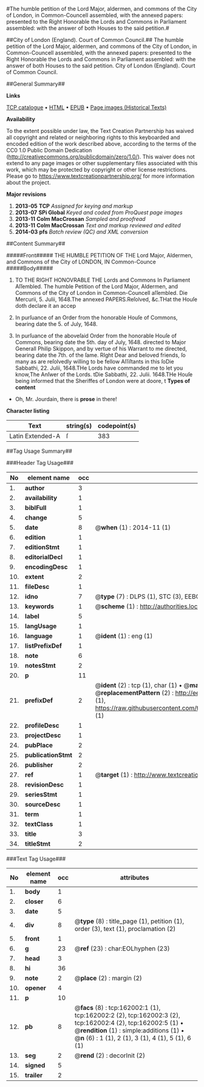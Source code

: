 #The humble petition of the Lord Major, aldermen, and commons of the City of London, in Common-Councell assembled, with the annexed papers: presented to the Right Honorable the Lords and Commons in Parliament assembled: with the answer of both Houses to the said petition.#

##City of London (England). Court of Common Council.##
The humble petition of the Lord Major, aldermen, and commons of the City of London, in Common-Councell assembled, with the annexed papers: presented to the Right Honorable the Lords and Commons in Parliament assembled: with the answer of both Houses to the said petition.
City of London (England). Court of Common Council.

##General Summary##

**Links**

[TCP catalogue](http://www.ota.ox.ac.uk/tcp/)  • 
[HTML](http://tei.it.ox.ac.uk/tcp/Texts-HTML/free/A86/A86817.html)  • 
[EPUB](http://tei.it.ox.ac.uk/tcp/Texts-EPUB/free/A86/A86817.epub) • 
[Page images (Historical Texts)](https://historicaltexts.jisc.ac.uk/eebo-99873028e)

**Availability**

To the extent possible under law, the Text Creation Partnership has waived all copyright and related or neighboring rights to this keyboarded and encoded edition of the work described above, according to the terms of the CC0 1.0 Public Domain Dedication (http://creativecommons.org/publicdomain/zero/1.0/). This waiver does not extend to any page images or other supplementary files associated with this work, which may be protected by copyright or other license restrictions. Please go to https://www.textcreationpartnership.org/ for more information about the project.

**Major revisions**

1. __2013-05__ __TCP__ *Assigned for keying and markup*
1. __2013-07__ __SPi Global__ *Keyed and coded from ProQuest page images*
1. __2013-11__ __Colm MacCrossan__ *Sampled and proofread*
1. __2013-11__ __Colm MacCrossan__ *Text and markup reviewed and edited*
1. __2014-03__ __pfs__ *Batch review (QC) and XML conversion*

##Content Summary##

#####Front#####
THE HUMBLE PETITION OF THE Lord Major, Aldermen, and Commons of the City of LONDON, IN Common-Counce
#####Body#####

1. TO THE RIGHT HONOVRABLE THE Lords and Commons In Parliament Aſſembled. The humble Petition of the Lord Major, Aldermen, and Commons of the City of London in Common-Councell aſſembled.
Die Mercurii, 5. Julii, 1648.The annexed PAPERS.Reſolved, &c.THat the Houſe doth declare it an accep
1. In purſuance of an Order from the honorable Houſe of Commons, bearing date the 5. of July, 1648.

1. In purſuance of the aboveſaid Order from the honorable Houſe of Commons, bearing date the 5th. day of July, 1648. directed to Major Generall Philip Skippon, and by vertue of his Warrant to me directed, bearing date the 7th. of the ſame.
RIght Dear and beloved friends, ſo many as are reſolvedly willing to be fellow Aſſiſtants in this ſoDie Sabbathi, 22. Julii, 1648.THe Lords have commanded me to let you know,The Anſwer of the Lords. tDie Sabbathi, 22. Julii. 1648.THe Houſe being informed that the Sheriffes of London were at doore, t
**Types of content**

  * Oh, Mr. Jourdain, there is **prose** in there!

**Character listing**


|Text|string(s)|codepoint(s)|
|---|---|---|
|Latin Extended-A|ſ|383|

##Tag Usage Summary##

###Header Tag Usage###

|No|element name|occ|attributes|
|---|---|---|---|
|1.|__author__|3||
|2.|__availability__|1||
|3.|__biblFull__|1||
|4.|__change__|5||
|5.|__date__|8| @__when__ (1) : 2014-11 (1)|
|6.|__edition__|1||
|7.|__editionStmt__|1||
|8.|__editorialDecl__|1||
|9.|__encodingDesc__|1||
|10.|__extent__|2||
|11.|__fileDesc__|1||
|12.|__idno__|7| @__type__ (7) : DLPS (1), STC (3), EEBO-CITATION (1), PROQUEST (1), VID (1)|
|13.|__keywords__|1| @__scheme__ (1) : http://authorities.loc.gov/ (1)|
|14.|__label__|5||
|15.|__langUsage__|1||
|16.|__language__|1| @__ident__ (1) : eng (1)|
|17.|__listPrefixDef__|1||
|18.|__note__|6||
|19.|__notesStmt__|2||
|20.|__p__|11||
|21.|__prefixDef__|2| @__ident__ (2) : tcp (1), char (1)  •  @__matchPattern__ (2) : ([0-9\-]+):([0-9IVX]+) (1), (.+) (1)  •  @__replacementPattern__ (2) : http://eebo.chadwyck.com/downloadtiff?vid=$1&page=$2 (1), https://raw.githubusercontent.com/textcreationpartnership/Texts/master/tcpchars.xml#$1 (1)|
|22.|__profileDesc__|1||
|23.|__projectDesc__|1||
|24.|__pubPlace__|2||
|25.|__publicationStmt__|2||
|26.|__publisher__|2||
|27.|__ref__|1| @__target__ (1) : http://www.textcreationpartnership.org/docs/. (1)|
|28.|__revisionDesc__|1||
|29.|__seriesStmt__|1||
|30.|__sourceDesc__|1||
|31.|__term__|1||
|32.|__textClass__|1||
|33.|__title__|3||
|34.|__titleStmt__|2||


###Text Tag Usage###

|No|element name|occ|attributes|
|---|---|---|---|
|1.|__body__|1||
|2.|__closer__|6||
|3.|__date__|5||
|4.|__div__|8| @__type__ (8) : title_page (1), petition (1), order (3), text (1), proclamation (2)|
|5.|__front__|1||
|6.|__g__|23| @__ref__ (23) : char:EOLhyphen (23)|
|7.|__head__|3||
|8.|__hi__|36||
|9.|__note__|2| @__place__ (2) : margin (2)|
|10.|__opener__|4||
|11.|__p__|10||
|12.|__pb__|8| @__facs__ (8) : tcp:162002:1 (1), tcp:162002:2 (2), tcp:162002:3 (2), tcp:162002:4 (2), tcp:162002:5 (1)  •  @__rendition__ (1) : simple:additions (1)  •  @__n__ (6) : 1 (1), 2 (1), 3 (1), 4 (1), 5 (1), 6 (1)|
|13.|__seg__|2| @__rend__ (2) : decorInit (2)|
|14.|__signed__|5||
|15.|__trailer__|2||
